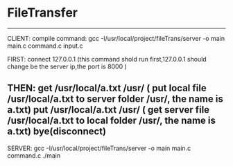 FileTransfer
===========

-----------------------------------------------------------------------------------------------
CLIENT:
compile command: gcc -I/usr/local/project/fileTrans/server -o main main.c command.c input.c

FIRST:
connect 127.0.0.1 (this command shold run first,127.0.0.1 should change be the server ip,the port is 8000 )

THEN:
get /usr/local/a.txt /usr/ ( put local file /usr/local/a.txt to server folder /usr/, the name is a.txt)
put /usr/local/a.txt /usr/ ( get server file /usr/local/a.txt to local folder /usr/, the name is a.txt)
bye(disconnect)
--------------------------------------------------------------------------------------------------
SERVER:
gcc -I/usr/local/project/fileTrans/server -o main main.c command.c
./main

